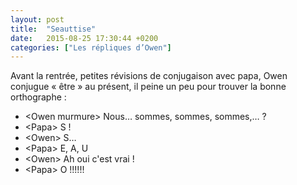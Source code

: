```yaml
---
layout: post
title:  "Seauttise"
date:   2015-08-25 17:30:44 +0200
categories: ["Les répliques d’Owen"]
---
```


Avant la rentrée, petites révisions de conjugaison avec papa, Owen
conjugue « être » au présent, il peine un peu pour trouver la bonne
orthographe :

-   \<Owen murmure\> Nous… sommes, sommes, sommes,… ?
-   \<Papa\> S !
-   \<Owen\> S…
-   \<Papa\> E, A, U
-   \<Owen\> Ah oui c'est vrai !
-   \<Papa\> O !!!!!!
